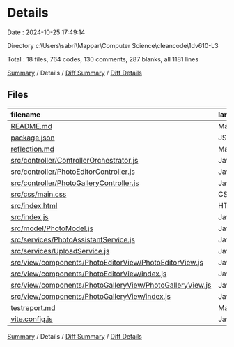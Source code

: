 # Details

Date : 2024-10-25 17:49:14

Directory c:\\Users\\sabri\\Mappar\\Computer Science\\cleancode\\1dv610-L3

Total : 18 files,  764 codes, 130 comments, 287 blanks, all 1181 lines

[Summary](results.md) / Details / [Diff Summary](diff.md) / [Diff Details](diff-details.md)

## Files
| filename | language | code | comment | blank | total |
| :--- | :--- | ---: | ---: | ---: | ---: |
| [README.md](/README.md) | Markdown | 27 | 0 | 17 | 44 |
| [package.json](/package.json) | JSON | 24 | 0 | 1 | 25 |
| [reflection.md](/reflection.md) | Markdown | 94 | 0 | 86 | 180 |
| [src/controller/ControllerOrchestrator.js](/src/controller/ControllerOrchestrator.js) | JavaScript | 39 | 25 | 11 | 75 |
| [src/controller/PhotoEditorController.js](/src/controller/PhotoEditorController.js) | JavaScript | 32 | 21 | 10 | 63 |
| [src/controller/PhotoGalleryController.js](/src/controller/PhotoGalleryController.js) | JavaScript | 69 | 17 | 17 | 103 |
| [src/css/main.css](/src/css/main.css) | CSS | 11 | 0 | 2 | 13 |
| [src/index.html](/src/index.html) | HTML | 17 | 0 | 4 | 21 |
| [src/index.js](/src/index.js) | JavaScript | 26 | 0 | 8 | 34 |
| [src/model/PhotoModel.js](/src/model/PhotoModel.js) | JavaScript | 22 | 5 | 7 | 34 |
| [src/services/PhotoAssistantService.js](/src/services/PhotoAssistantService.js) | JavaScript | 62 | 32 | 21 | 115 |
| [src/services/UploadService.js](/src/services/UploadService.js) | JavaScript | 44 | 7 | 10 | 61 |
| [src/view/components/PhotoEditorView/PhotoEditorView.js](/src/view/components/PhotoEditorView/PhotoEditorView.js) | JavaScript | 178 | 13 | 38 | 229 |
| [src/view/components/PhotoEditorView/index.js](/src/view/components/PhotoEditorView/index.js) | JavaScript | 1 | 0 | 1 | 2 |
| [src/view/components/PhotoGalleryView/PhotoGalleryView.js](/src/view/components/PhotoGalleryView/PhotoGalleryView.js) | JavaScript | 63 | 10 | 18 | 91 |
| [src/view/components/PhotoGalleryView/index.js](/src/view/components/PhotoGalleryView/index.js) | JavaScript | 1 | 0 | 1 | 2 |
| [testreport.md](/testreport.md) | Markdown | 47 | 0 | 34 | 81 |
| [vite.config.js](/vite.config.js) | JavaScript | 7 | 0 | 1 | 8 |

[Summary](results.md) / Details / [Diff Summary](diff.md) / [Diff Details](diff-details.md)
